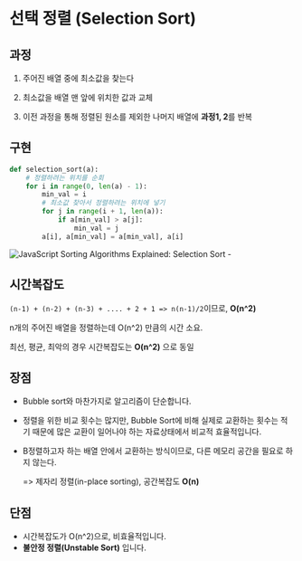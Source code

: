 

# 선택 정렬 (Selection Sort)

## 과정

1. 주어진 배열 중에 최소값을 찾는다

2. 최소값을 배열 맨 앞에 위치한 값과 교체

3. 이전 과정을 통해 정렬된 원소를 제외한 나머지 배열에 **과정1, 2**를 반복

   

## 구현

```python
def selection_sort(a):
  	# 정렬하려는 위치를 순회
    for i in range(0, len(a) - 1):
        min_val = i
        # 최소값 찾아서 정렬하려는 위치에 넣기
        for j in range(i + 1, len(a)):
            if a[min_val] > a[j]:
                min_val = j
        a[i], a[min_val] = a[min_val], a[i]
```

![JavaScript Sorting Algorithms Explained: Selection Sort -](https://i0.wp.com/thedukh.com/wp-content/uploads/2020/12/selectionsort.gif?resize=494%2C261&ssl=1)

## 시간복잡도

`(n-1) + (n-2) + (n-3) + .... + 2 + 1 => n(n-1)/2`이므로, **O(n^2)**  

n개의 주어진 배열을 정렬하는데 O(n^2) 만큼의 시간 소요. 

최선, 평균, 최악의 경우 시간복잡도는 **O(n^2)** 으로 동일



## 장점

- Bubble sort와 마찬가지로 알고리즘이 단순합니다.

- 정렬을 위한 비교 횟수는 많지만, Bubble Sort에 비해 실제로 교환하는 횟수는 적기 때문에 많은 교환이 일어나야 하는 자료상태에서 비교적 효율적입니다.

- B정렬하고자 하는 배열 안에서 교환하는 방식이므로, 다른 메모리 공간을 필요로 하지 않는다. 

  => 제자리 정렬(in-place sorting), 공간복잡도 **O(n)**  

## 단점

- 시간복잡도가 O(n^2)으로, 비효율적입니다.
- **불안정 정렬(Unstable Sort)** 입니다.